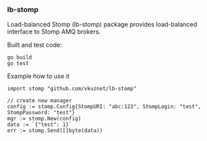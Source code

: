 ### lb-stomp
Load-balanced Stomp (lb-stomp) package provides load-balanced
interface to Stomp AMQ brokers.

Built and test code:
```
go build
go test
```

Example how to use it
```
import stomp "github.com/vkuznet/lb-stomp"

// create new manager
config := stomp.Config{StompURI: "abc:123", StompLogin: "test", StompPassword: "test"}
mgr := stomp.New(config)
data := `{"test": 1}`
err := stomp.Send([]byte(data))
```
